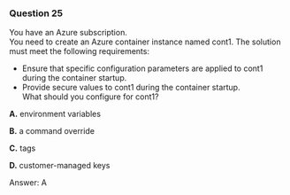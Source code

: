 ### Question 25

You have an Azure subscription.  
You need to create an Azure container instance named cont1. The solution must meet the following requirements:  
- Ensure that specific configuration parameters are applied to cont1  
during the container startup.  
- Provide secure values to cont1 during the container startup.  
What should you configure for cont1?

**A.** environment variables

**B.** a command override

**C.** tags

**D.** customer-managed keys

Answer: A

